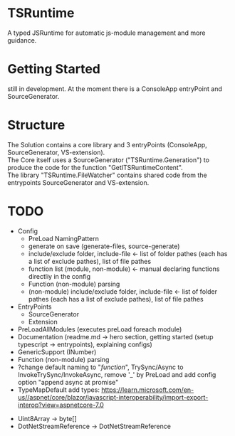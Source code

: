 # TSRuntime
A typed JSRuntime for automatic js-module management and more guidance.

# Getting Started
still in development. At the moment there is a ConsoleApp entryPoint and SourceGenerator.

# Structure
The Solution contains a core library and 3 entryPoints (ConsoleApp, SourceGenerator, VS-extension).  
The Core itself uses a SourceGenerator ("TSRuntime.Generation") to produce the code for the function "GetITSRuntimeContent".  
The library "TSRuntime.FileWatcher" contains shared code from the entrypoints SourceGenerator and VS-extension.

# TODO
 * Config
   - PreLoad NamingPattern
   - generate on save (generate-files, source-generate)
   - include/exclude folder, include-file <- list of folder pathes (each has a list of exclude pathes), list of file pathes
   - function list (module, non-module) <- manual declaring functions directliy in the config
   - Function (non-module) parsing
   - (non-module) include/exclude folder, include-file <- list of folder pathes (each has a list of exclude pathes), list of file pathes
 * EntryPoints
   - SourceGenerator
   - Extension
 * PreLoadAllModules (executes preLoad foreach module)
 * Documentation (readme.md -> hero section, getting started (setup typescript -> entrypoints), explaining configs)
 * GenericSupport (INumber<T>)
 * Function (non-module) parsing
 * ?change default naming to "$function$", TrySync/Async to InvokeTrySync/InvokeAsync, remove '_' by PreLoad and add config option "append async at promise"
 * TypeMapDefault add types: https://learn.microsoft.com/en-us//aspnet/core/blazor/javascript-interoperability/import-export-interop?view=aspnetcore-7.0
  - Uint8Array -> byte[]
  - DotNetStreamReference -> DotNetStreamReference
